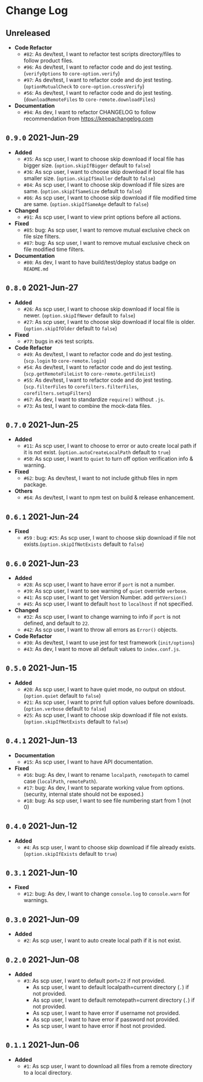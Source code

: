 # Change Log

## Unreleased

- **Code Refactor**
  - `#82`: As dev/test, I want to refactor test scripts directory/files to follow product files.
  - `#96`: As dev/test, I want to refactor code and do jest testing. (`verifyOptions` to `core-option.verify`)
  - `#97`: As dev/test, I want to refactor code and do jest testing. (`optionMutualCheck` to `core-option.crossVerify`)
  - `#56`: As dev/test, I want to refactor code and do jest testing. (`downloadRemoteFiles` to `core-remote.downloadFiles`)
- **Documentation**
  - `#94`: As dev, I want to refactor CHANGELOG to follow recommendation from <https://keepachangelog.com>

## `0.9.0` 2021-Jun-29

- **Added**
  - `#35`: As scp user, I want to choose skip download if local file has bigger size. (`option.skipIfBigger` default to `false`)
  - `#36`: As scp user, I want to choose skip download if local file has smaller size. (`option.skipIfSmaller` default to `false`)
  - `#84`: As scp user, I want to choose skip download if file sizes are same. (`option.skipIfSameSize` default to `false`)
  - `#86`: As scp user, I want to choose skip download if file modified time are same. (`option.skipIfSameAge` default to `false`)
- **Changed**
  - `#91`: As scp user, I want to view print options before all actions.
- **Fixed**
  - `#85`: bug: As scp user, I want to remove mutual exclusive check on file size filters.
  - `#87`: bug: As scp user, I want to remove mutual exclusive check on file modified time filters.
- **Documentation**
  - `#80`: As dev, I want to have build/test/deploy status badge on `README.md`

## `0.8.0` 2021-Jun-27

- **Added**
  - `#26`: As scp user, I want to choose skip download if local file is newer. (`option.skipIfNewer` default to `false`)
  - `#27`: As scp user, I want to choose skip download if local file is older. (`option.skipIfOlder` default to `false`)
- **Fixed**
  - `#77`: bugs in `#26` test scripts.
- **Code Refactor**
  - `#49`: As dev/test, I want to refactor code and do jest testing. (`scp.login` to `core-remote.login`)
  - `#54`: As dev/test, I want to refactor code and do jest testing. (`scp.getRemoteFileList` to `core-remote.getFileList`)
  - `#55`: As dev/test, I want to refactor code and do jest testing. (`scp.filterFiles` to `corefilters.filterFiles`, `corefilters.setupFilters`)
  - `#67`: As dev, I want to standardize `require()` without `.js`.
  - `#73`: As test, I want to combine the mock-data files.

## `0.7.0` 2021-Jun-25

- **Added**
  - `#11`: As scp user, I want to choose to error or auto create local path if it is not exist. (`option.autoCreateLocalPath` default to `true`)
  - `#50`: As scp user, I want to `quiet` to turn off option verification info & warning.
- **Fixed**
  - `#62`: bug: As dev/test, I want to not include github files in npm package.
- **Others**
  - `#64`: As dev/test, I want to npm test on build & release enhancement.

## `0.6.1` 2021-Jun-24

- **Fixed**
  - `#59` : bug: `#25`: As scp user, I want to choose skip download if file not exists.(`option.skipIfNotExists` default to `false`)

## `0.6.0` 2021-Jun-23

- **Added**
  - `#28`: As scp user, I want to have error if `port` is not a number.
  - `#39`: As scp user, I want to see warning of `quiet` override `verbose`.
  - `#41`: As scp user, I want to get Version Number. add `getVersion()`
  - `#45`: As scp user, I want to default `host` to `localhost` if not specified.
- **Changed**
  - `#32`: As scp user, I want to change warning to info if `port` is not defined, and default to `22`.
  - `#42`: As scp user, I want to throw all errors as `Error()` objects.
- **Code Refactor**
  - `#30`: As dev/test, I want to use jest for test framework (`init/options`)
  - `#43`: As dev, I want to move all default values to `index.conf.js`.

## `0.5.0` 2021-Jun-15

- **Added**
  - `#20`: As scp user, I want to have quiet mode, no output on stdout. (`option.quiet` default to `false`)
  - `#21`: As scp user, I want to print full option values before downloads. (`option.verbose` default to `false`)
  - `#25`: As scp user, I want to choose skip download if file not exists.(`option.skipIfNotExists` default to `false`)

## `0.4.1` 2021-Jun-13

- **Documentation**
  - `#15`: As scp user, I want to have API documentation.
- **Fixed**
  - `#16`: bug: As dev, I want to rename `localpath`, `remotepath` to camel case (`localPath`, `remotePath`).
  - `#17`: bug: As dev, I want to separate working value from options. (security, internal state should not be exposed.)
  - `#18`: bug: As scp user, I want to see file numbering start from 1 (not 0)

## `0.4.0` 2021-Jun-12

- **Added**
  - `#4`: As scp user, I want to choose skip download if file already exists. (`option.skipIfExists` default to `true`)

## `0.3.1` 2021-Jun-10

- **Fixed**
  - `#12`: bug: As dev, I want to change `console.log` to `console.warn` for warnings.

## `0.3.0` 2021-Jun-09

- **Added**
  - `#2`: As scp user, I want to auto create local path if it is not exist.

## `0.2.0` 2021-Jun-08

- **Added**
  - `#3`: As scp user, I want to default port=`22` if not provided.
    - As scp user, I want to default localpath=current directory (`.`) if not provided.
    - As scp user, I want to default remotepath=current directory (`.`) if not provided.
    - As scp user, I want to have error if username not provided.
    - As scp user, I want to have error if password not provided.
    - As scp user, I want to have error if host not provided.

## `0.1.1` 2021-Jun-06

- **Added**
  - `#1`: As scp user, I want to download all files from a remote directory to a local directory.
